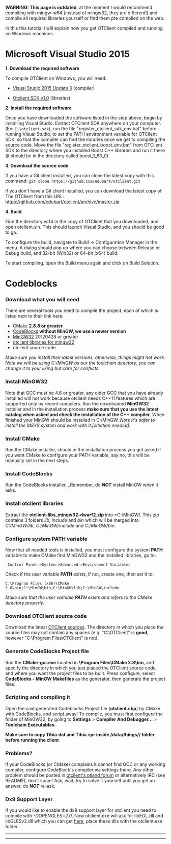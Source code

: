 **WARNING: This page  is outdated**, at the moment I would recommend compiling with mingw-w64 (instead of mingw32, they are different!) and compile all required libraries yourself or find them pre compiled on the web.

In this this tutorial I will explain how you get OTClient compiled and running on Windows machines.

# Microsoft Visual Studio 2015

**1. Download the required software**

To compile OTClient on Windows, you will need:

* [Visual Studio 2015 Update 3](https://www.visualstudio.com/) (compiler)

* [Otclient SDK v1.0](https://github.com/conde2/otclient-sdk) (libraries)


**2. Install the required software**

Once you have downloaded the software listed in the step above, begin by installing Visual Studio. Extract OTClient SDK anywhere on your computer. (Ex: `C:\otclient-sdk`), run the file "register_otclient_sdk_env.bat" before running Visual Studio, to set the PATH environment variable for OTClient SDK, so that the compiler can find the libraries once we get to compiling the source code. Move the file "register_otclient_boost_env.bat" from OTClient SDK to the directory where you installed Boost C++ libraries and run it there (it should be in the directory called boost_1_63_0).


**3. Download the source code**

If you have a Git client installed, you can clone the latest copy with this command: `git clone https://github.com/edubart/otclient.git`


If you don't have a Git client installed, you can download the latest copy of The OTClient from this URL: https://github.com/edubart/otclient/archive/master.zip

**4. Build**

Find the directory vc14 in the copy of OTClient that you downloaded, and open otclient.sln. This should launch Visual Studio, and you should be good to go.

To configure the build, navigate to Build -> Configuration Manager in the menu. A dialog should pop up where you can choose between Release or Debug build, and 32-bit (Win32) or 64-bit (x64) build.

To start compiling, open the Build menu again and click on Build Solution.

# Codeblocks
### Download what you will need

There are several tools you need to compile the project, each of which is listed next to their link here:

* [CMake](http://www.cmake.org/cmake/resources/software.html) **2.8.8 or greater**
* [CodeBlocks](http://www.codeblocks.org/downloads/26) **without MinGW, we use a newer version**
* [MinGW32](http://sourceforge.net/projects/mingw/files/Installer/mingw-get-inst/) 20120426 or greater
* [otclient libraries for mingw32](http://www.mediafire.com/file/gf1cr1rj0znxdan/otclient-libs-mingw32.rar)
* otclient source code

_Make sure you install their latest versions, otherwise, things might not work._
_Note we will be using C:/MinGW as our the toolchain directory, you can change it to your liking but care for conflicts._

### Install MinGW32
Note that GCC must be 4.6 or greater, any older GCC that you have already installed will not work because otclient needs C++11 features which are supported only by recent compilers. Run the downloaded **MinGW32** installer and in the installation process **make sure that you use the latest catalog when asked and check the installation of the C++ compiler**. When finished your MinGW should be installed in C:/MinGW.
_Note it's safer to install the MSYS system and work with it.[citiation needed]._

### Install CMake
Run the CMake installer, should in the installation process you get asked if you want CMake to configure your PATH variable, say no, this will be manually set in the next steps.

### Install CodeBlocks
Run the CodeBlocks installer, _Remember, do ***NOT*** install MinGW when it asks.

### Install otclient libraries
Extract the **otclient-libs_mingw32-dwarf2.zip** into *C:/MinGW/. This zip contains 3 folders *lib*, *include* and *bin* which will be merged into *C:/MinGW/lib*, *C:/MinGW/include* and *C:/MinGW/bin*.

### Configure system PATH variable
Now that all needed tools is installed, you must configure the system **PATH** variable to make CMake find MinGW32 and the installed libraries, go to:
```
 Control Panel->System->Advanced->Environment Variables
```

Check if the user variable **PATH** exists, if not, create one, then set it to:
```
C:\Program Files (x86)\CMake 2.8\bin;C:\MinGW\bin;C:\MinGW\lib;C:\MinGW\include
```

_Make sure that the user variable **PATH** exists and refers to the CMake directory properly._

### Download OTClient source code
Download the latest [OTClient sources](https://github.com/edubart/otclient/archive/master.zip). The directory in which you place the source files may not contain any spaces (e.g. "C:\OTClient\" is **good**, however "C:\Program Files\OTClient" is not).

### Generate CodeBlocks Project file
Run the **CMake-gui.exe** located in **\Program Files\CMake 2.8\bin**, and specify the directory in which you just placed the OTClient source code, and where you want the project files to be built. Press configure,  select **CodeBlocks - MinGW Makefiles** as the generator, then generate the project files.

### Scripting and compiling it
Open the said generated Codeblocks Project file (**otclient.cbp**) by CMake with CodeBlocks, and script away! To compile, you must first configure the folder of MinGW32, by going to **Settings** > **Compiler And Debugger...** > **Toolchain Executables**.

**Make sure to copy Tibia.dat and Tibia.spr inside /data/things/<version>/ folder before running the client**

### Problems?
If your CodeBlocks (or CMake) complains it cannot find GCC or any working compiler, configure CodeBlock's compiler via settings there.
Any other problem should be posted in [otclient's otland forum](http://otland.net/f494/) or alternatively IRC (see README), don't spam! Ask, wait, try to solve it yourself until you get an answer, do ***NOT*** re-ask.

### Dx9 Support Layer
If you would like to enable the dx9 support layer for otclient you need to compile with *-DOPENGLES=2.0*. Now otclient.exe will ask for libEGL.dll and libGLESv2.dll which you can get [here](https://dl.dropbox.com/u/49948294/otclient/dx9_dlls.zip), place these dlls with the otclient.exe folder.
***

***
